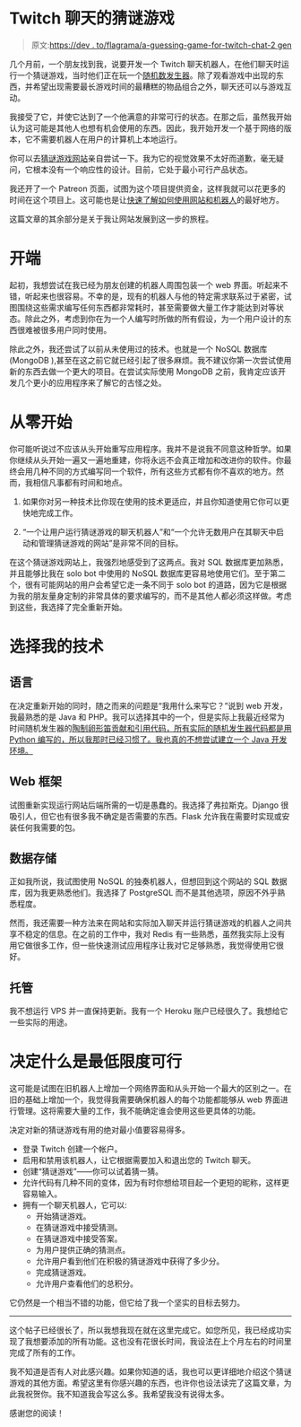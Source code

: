 # Twitch 聊天的猜谜游戏

> 原文:[https://dev . to/flagrama/a-guessing-game-for-twitch-chat-2 gen](https://dev.to/flagrama/a-guessing-game-for-twitch-chat-2gen)

几个月前，一个朋友找到我，说要开发一个 Twitch 聊天机器人，在他们聊天时运行一个猜谜游戏，当时他们正在玩一个[随机数发生器](https://www.gamecrate.com/beginners-guide-what-are-randomizers/19361)。除了观看游戏中出现的东西，并希望出现需要最长游戏时间的最糟糕的物品组合之外，聊天还可以与游戏互动。

我接受了它，并使它达到了一个他满意的非常可行的状态。在那之后，虽然我开始认为这可能是其他人也想有机会使用的东西。因此，我开始开发一个基于网络的版本，它不需要机器人在用户的计算机上本地运行。

你可以去[猜谜游戏网站](https://guessinggame.flagrama.com)亲自尝试一下。我为它的视觉效果不太好而道歉，毫无疑问，它根本没有一个响应性的设计。目前，它处于最小可行产品状态。

我还开了一个 Patreon 页面，试图为这个项目提供资金，这样我就可以花更多的时间在这个项目上。这可能也是让[快速了解如何使用网站和机器人](https://www.patreon.com/posts/first-release-25607673)的最好地方。

这篇文章的其余部分是关于我让网站发展到这一步的旅程。

# [](#beginnings)开端

起初，我想尝试在我已经为朋友创建的机器人周围包装一个 web 界面。听起来不错，听起来也很容易。不幸的是，现有的机器人与他的特定需求联系过于紧密，试图围绕这些需求编写任何东西都非常耗时，甚至需要做大量工作才能达到对等状态。除此之外，考虑到你在为一个人编写时所做的所有假设，为一个用户设计的东西很难被很多用户同时使用。

除此之外，我还尝试了以前从未使用过的技术。也就是一个 NoSQL 数据库(MongoDB ),甚至在这之前它就已经引起了很多麻烦。我不建议你第一次尝试使用新的东西去做一个更大的项目。在尝试实际使用 MongoDB 之前，我肯定应该开发几个更小的应用程序来了解它的古怪之处。

# [](#starting-from-scratch)从零开始

你可能听说过不应该从头开始重写应用程序。我并不是说我不同意这种哲学。如果你继续从头开始一遍又一遍地重建，你将永远不会真正增加和改进你的软件。你最终会用几种不同的方式编写同一个软件，所有这些方式都有你不喜欢的地方。然而，我相信凡事都有时间和地点。

1.  如果你对另一种技术比你现在使用的技术更适应，并且你知道使用它你可以更快地完成工作。

2.  “一个让用户运行猜谜游戏的聊天机器人”和“一个允许无数用户在其聊天中启动和管理猜谜游戏的网站”是非常不同的目标。

在这个猜谜游戏网站上，我强烈地感受到了这两点。我对 SQL 数据库更加熟悉，并且能够比我在 solo bot 中使用的 NoSQL 数据库更容易地使用它们。至于第二个，很有可能网站的用户会希望它走一条不同于 solo bot 的道路，因为它是根据为我的朋友量身定制的非常具体的要求编写的，而不是其他人都必须这样做。考虑到这些，我选择了完全重新开始。

# [](#choosing-my-tech)选择我的技术

## [](#language)语言

在决定重新开始的同时，随之而来的问题是“我用什么来写它？”说到 web 开发，我最熟悉的是 Java 和 PHP。我可以选择其中的一个，但是实际上我最近经常为时间随机发生器的[陶制卵形笛贡献和引用代码，所有实际的随机发生器代码都是用 Python 编写的，所以我那时已经习惯了。我也真的不想尝试建立一个 Java 开发环境。](https://ootrandomizer.com)

## [](#web-framework)Web 框架

试图重新实现运行网站后端所需的一切是愚蠢的。我选择了弗拉斯克。Django 很吸引人，但它也有很多我不确定是否需要的东西。Flask 允许我在需要时实现或安装任何我需要的包。

## [](#data-storage)数据存储

正如我所说，我试图使用 NoSQL 的独奏机器人，但想回到这个网站的 SQL 数据库，因为我更熟悉他们。我选择了 PostgreSQL 而不是其他选项，原因不外乎熟悉程度。

然而，我还需要一种方法来在网站和实际加入聊天并运行猜谜游戏的机器人之间共享不稳定的信息。在之前的工作中，我对 Redis 有一些熟悉，虽然我实际上没有用它做很多工作，但一些快速测试应用程序让我对它足够熟悉，我觉得使用它很好。

## [](#hosting)托管

我不想运行 VPS 并一直保持更新。我有一个 Heroku 账户已经很久了。我想给它一些实际的用途。

# [](#deciding-what-was-minimally-viable)决定什么是最低限度可行

这可能是试图在旧机器人上增加一个网络界面和从头开始一个最大的区别之一。在旧的基础上增加一个，我觉得我需要确保机器人的每个功能都能够从 web 界面进行管理。这将需要大量的工作，我不能确定谁会使用这些更具体的功能。

决定对新的猜谜游戏有用的绝对最小值要容易得多。

*   登录 Twitch 创建一个帐户。
*   启用和禁用该机器人，让它根据需要加入和退出您的 Twitch 聊天。
*   创建“猜谜游戏”——你可以试着猜一猜。
*   允许代码有几种不同的变体，因为有时你想给项目起一个更短的昵称，这样更容易输入。
*   拥有一个聊天机器人，它可以:
    *   开始猜谜游戏。
    *   在猜谜游戏中接受猜测。
    *   在猜谜游戏中接受答案。
    *   为用户提供正确的猜测点。
    *   允许用户看到他们在积极的猜谜游戏中获得了多少分。
    *   完成猜谜游戏。
    *   允许用户查看他们的总积分。

它仍然是一个相当不错的功能，但它给了我一个坚实的目标去努力。

* * *

这个帖子已经很长了，所以我想我现在就在这里完成它。如您所见，我已经成功实现了我想要添加的所有功能。这也没有花很长时间，我设法在上个月左右的时间里完成了所有的工作。

我不知道是否有人对此感兴趣。如果你知道的话，我也可以更详细地介绍这个猜谜游戏的其他方面。希望这里有你感兴趣的东西，也许你也设法读完了这篇文章，为此我祝贺你。我不知道我会写这么多。我希望我没有说得太多。

感谢您的阅读！